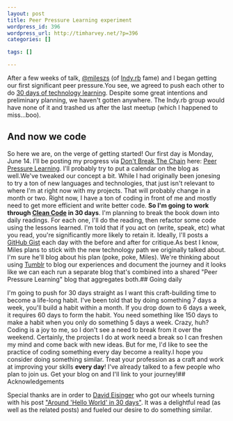 ```yaml
--- 
layout: post
title: Peer Pressure Learning experiment
wordpress_id: 396
wordpress_url: http://timharvey.net/?p=396
categories: []

tags: []

---
```

After a few weeks of talk, [@mileszs](http://twitter.com/mileszs) (of [Indy.rb](http://www.meetup.com/indyrb/) fame) and I began getting our first significant peer pressure.You see, we agreed to push each other to do [30 days of technology learning](http://timharvey.net/2010/05/16/30-technologies-in-30-days/). Despite some great intentions and preliminary planning, we haven't gotten anywhere. The Indy.rb group would have none of it and trashed us after the last meetup (which I happened to miss...boo).

## And now we code

So here we are, on the verge of getting started! Our first day is Monday, June 14. I'll be posting my progress via [Don't Break The Chain](http://dontbreakthechain.com/) here: [Peer Pressure Learning](http://dontbreakthechain.com/share/timharvey/last-four/40349). I'll probably try to put a calendar on the blog as well.We've tweaked our concept a bit. While I had originally been jonesing to try a ton of new languages and technologies, that just isn't relevant to where I'm at right now with my projects. That will probably change in a month or two. Right now, I have a ton of coding in front of me and mostly need to get more efficient and write better code. **So I'm going to work through [Clean Code](http://www.amazon.com/gp/product/0132350882?ie=UTF8&tag=timharvethebl-20&linkCode=as2&camp=1789&creative=390957&creativeASIN=0132350882) in 30 days**. I'm planning to break the book down into daily readings. For each one, I'll do the reading, then refactor some code using the lessons learned. I'm told that if you act on (write, speak, etc) what you read, you're significantly more likely to retain it. Ideally, I'll posts a [GitHub Gist](http://gist.github.com/) each day with the before and after for critique.As best I know, Miles plans to stick with the new technology path we originally talked about. I'm sure he'll blog about his plan (poke, poke, Miles). We're thinking about using [Tumblr](http://www.tumblr.com/) to blog our experiences and document the journey and it looks like we can each run a separate blog that's combined into a shared "Peer Pressure Learning" blog that aggregates both.## Going daily

I'm going to push for 30 days straight as I want this craft-building time to become a life-long habit. I've been told that by doing something 7 days a week, you'll build a habit within a month. If you drop down to 6 days a week, it requires 60 days to form the habit. You need something like 150 days to make a habit when you only do something 5 days a week. Crazy, huh? Coding is a joy to me, so I don't see a need to break from it over the weekend. Certainly, the projects I do at work need a break so I can freshen my mind and come back with new ideas. But for me, I'd like to see the practice of coding something every day become a reality.I hope you consider doing something similar. Treat your profession as a craft and work at improving your skills **every day**! I've already talked to a few people who plan to join us. Get your blog on and I'll link to your journey!## Acknowledgements

Special thanks are in order to [David Eisinger](http://www.viget.com/about/team/deisinger) who got our wheels turning with his post ["Around 'Hello World' in 30 days"](http://www.viget.com/extend/around-hello-world-in-30-days/). It was a delightful read (as well as the related posts) and fueled our desire to do something similar.
